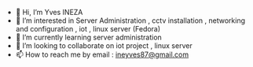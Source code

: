  - 👋 Hi, I’m Yves INEZA
- 👀 I’m interested in Server Administration , cctv installation , networking and configuration , iot , linux server (Fedora)
- 🌱 I’m currently learning  server administration 
- 💞️ I’m looking to collaborate on iot project , linux server
- 📫 How to reach me by email : ineyves87@gmail.com

<!---
ineyves87/ineyves87 is a ✨ special ✨ repository because its `README.md` (this file) appears on your GitHub profile.
You can click the Preview link to take a look at your changes.
--->
